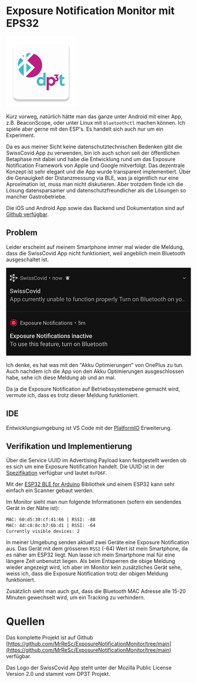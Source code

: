 # Exposure Notification Monitor mit EPS32

![ic_launcher](https://raw.githubusercontent.com/DP-3T/dp3t-app-android-ch/master/app/src/main/res/mipmap-xxxhdpi/ic_launcher.png)

Kurz vorweg, natürlich hätte man das ganze unter Android mit einer App, z.B. BeaconScope, oder unter Linux mit `bluetoothctl` machen können. Ich spiele aber gerne mit den ESP's. Es handelt sich auch nur um ein Experiment.

Da es aus meiner Sicht keine datenschutztechnischen Bedenken gibt die SwissCovid App zu verwenden, bin ich auch schon seit der öffentlichen Betaphase mit dabei und habe die Entwicklung rund um das Exposure Notification Framework von Apple und Google mitverfolgt. Das dezentrale Konzept ist sehr elegant und die App wurde transparent implementiert. Über die Genauigkeit der Distanzmessung via BLE, was ja eigentlich nur eine Aproximation ist, muss man nicht diskutieren. Aber trotzdem finde ich die Lösung datensparsamer und datenschutzfreundlicher als die Lösungen so mancher Gastrobetriebe.

Die iOS und Android App sowie das Backend und Dokumentation sind auf [Github verfügbar](https://github.com/DP-3T).

## Problem
Leider erscheint auf meinem Smartphone immer mal wieder die Meldung, dass die SwissCovid App nicht funktioniert, weil angeblich mein Bluetooth ausgeschaltet ist.

![screenshot](screenshot.png)

Ich denke, es hat was mit den "Akku Optimierungen" von OnePlus zu tun. Auch nachdem ich die App von den Akku Optimierungen ausgeschlossen habe, sehe ich diese Meldung ab und an mal.

Da ja die Exposure Notification auf Betriebssystemebene gemacht wird, vermute ich, dass es trotz dieser Meldung funktioniert. 

## IDE
Entwicklungsumgebung ist VS Code mit der [PlatformIO](https://platformio.org/) Erweiterung.

## Verifikation und Implementierung
Über die Service UUID im Advertising Payload kann festgestellt werden ob es sich um eine Exposure Notification handelt. Die UUID ist in der [Spezifikation](https://www.blog.google/documents/62/Exposure_Notification_-_Bluetooth_Specification_v1.1.pdf) verfügbar und lautet `0xFD6F`.

Mit der [ESP32 BLE for Arduino](https://github.com/espressif/arduino-esp32/tree/master/libraries/BLE) Bibliothek und einem ESP32 kann sehr einfach ein Scanner gebaut werden.

Im Monitor sieht man nun folgende Informationen (sofern ein sendendes Gerät in der Nähe ist):

```
MAC: 60:d5:30:cf:41:66 | RSSI: -88 
MAC: 4d:c8:8c:b7:6b:d1 | RSSI: -64 
Currently visible devices: 2
```
In meiner Umgebung senden aktuell zwei Geräte eine Exposure Notification aus. Das Gerät mit dem grösseren `RSSI` (-64) Wert ist mein Smartphone, da es näher am ESP32 liegt. Nun lasse ich mein Smartphone mal für eine längere Zeit unbenutzt liegen. Als beim Entsperren die obige Meldung wieder angezeigt wird, ich aber im Monitor kein zusätzliches Gerät sehe, weiss ich, dass die Exposure Notification trotz der obigen Meldung funktioniert.

Zusätzlich sieht man auch gut, dass die Bluetooth MAC Adresse alle 15-20 Minuten gewechselt wird, um ein Tracking zu verhindern.

# Quellen
Das komplette Projekt ist auf Github [https://github.com/MrReSc/ExposureNotificationMonitor/tree/main](https://github.com/MrReSc/ExposureNotificationMonitor/tree/main) verfügbar.

Das Logo der SwissCovid App steht unter der Mozilla Public License Version 2.0 und stammt vom DP3T Projekt.
